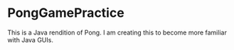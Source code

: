 # PongGamePractice
This is a Java rendition of Pong. I am creating this to become more familiar with Java GUIs.
